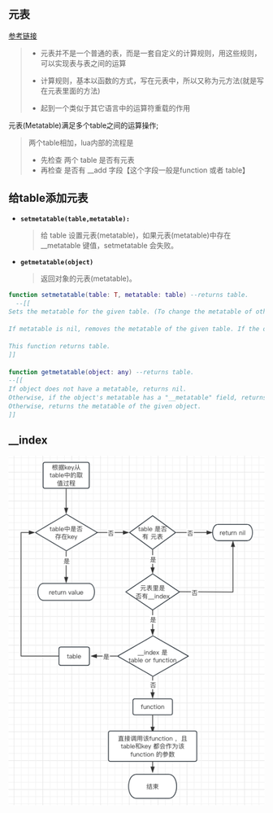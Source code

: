 ## 元表<Metatable>

[参考链接](https://www.runoob.com/lua/lua-metatables.html)

> - 元表并不是一个普通的表，而是一套自定义的计算规则，用这些规则，可以实现表与表之间的运算
>
> - 计算规则，基本以函数的方式，写在元表中，所以又称为元方法(就是写在元表里面的方法)
>
> - 起到一个类似于其它语言中的运算符重载的作用

元表(Metatable)满足多个table之间的运算操作;

> 两个table相加，lua内部的流程是
>
> - 先检查 两个 table 是否有元表
> - 再检查 是否有 __add 字段【这个字段一般是function 或者 table】

## 给table添加元表

- **`setmetatable(table,metatable):`** 

  > 给 table 设置元表(metatable)，如果元表(metatable)中存在 __metatable 键值，setmetatable 会失败。

- **`getmetatable(object)`**

  > 返回对象的元表(metatable)。

```lua
function setmetatable(table: T, metatable: table) --returns table.
  --[[
Sets the metatable for the given table. (To change the metatable of other types from Lua code, you must use the debug library.) 
 
If metatable is nil, removes the metatable of the given table. If the original metatable has a "__metatable" field, raises an error.

This function returns table.
]]

function getmetatable(object: any) --returns table.
--[[
If object does not have a metatable, returns nil. 
Otherwise, if the object's metatable has a "__metatable" field, returns the associated value. 
Otherwise, returns the metatable of the given object.
]]
```

## __index

![](https://raw.githubusercontent.com/JackieDai/blogAssets/main/WX20230926-111208.png)
